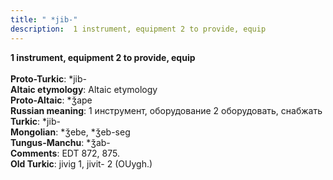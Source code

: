 ```yaml
---
title: " *jib-"
description:  1 instrument, equipment 2 to provide, equip
---
```

<p data-pagefind-weight="0.5">
<strong> 1 instrument, equipment 2 to provide, equip</strong><br><br>
<strong>Proto-Turkic</strong>:  *jib-<br>
<strong>Altaic etymology</strong>:  Altaic etymology<br>
<strong> Proto-Altaic</strong>:  *ǯape<br>
<strong>Russian meaning</strong>:  1 инструмент, оборудование 2 оборудовать, снабжать<br>
<strong>Turkic</strong>:  *jib-<br>
<strong>Mongolian</strong>:  *ǯebe, *ǯeb-seg<br>
<strong>Tungus-Manchu</strong>:  *ǯab-<br>
<strong>Comments</strong>:  EDT 872, 875.<br>
<strong>Old Turkic</strong>:  jivig 1, jivit- 2 (OUygh.)<br>

</p>

